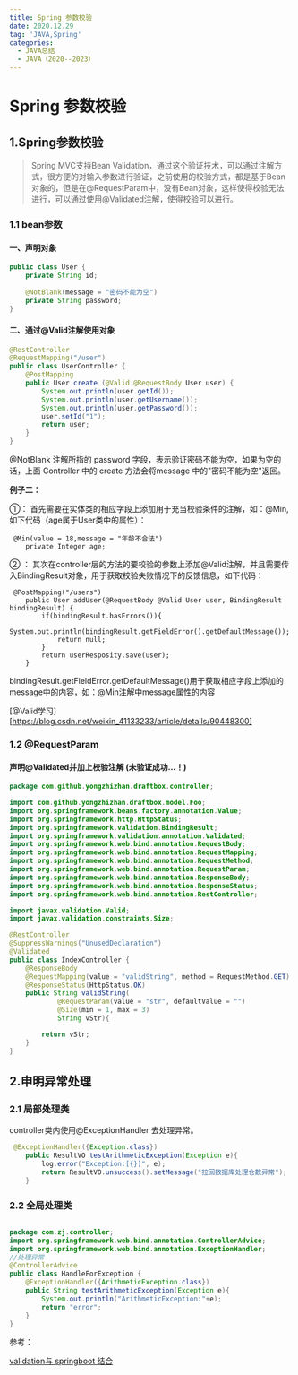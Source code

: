 ```yaml
---
title: Spring 参数校验
date: 2020.12.29
tag: 'JAVA,Spring'
categories:
  - JAVA总结
  - JAVA（2020--2023）
---
```


# Spring 参数校验

## 1.Spring参数校验

> Spring MVC支持Bean Validation，通过这个验证技术，可以通过注解方式，很方便的对输入参数进行验证，之前使用的校验方式，都是基于Bean对象的，但是在@RequestParam中，没有Bean对象，这样使得校验无法进行，可以通过使用@Validated注解，使得校验可以进行。

### 1.1 bean参数

#### 一、声明对象

```java
public class User {
    private String id;  
 
    @NotBlank(message = "密码不能为空")
    private String password;
}
```

#### 二、通过@Valid注解使用对象

```java
@RestController
@RequestMapping("/user")
public class UserController {
    @PostMapping
    public User create (@Valid @RequestBody User user) {
        System.out.println(user.getId());
        System.out.println(user.getUsername());
        System.out.println(user.getPassword());
        user.setId("1");
        return user;
    }
}    
```

@NotBlank 注解所指的 password 字段，表示验证密码不能为空，如果为空的话，上面 Controller 中的 create 方法会将message 中的"密码不能为空"返回。

**例子二：**

①： 首先需要在实体类的相应字段上添加用于充当校验条件的注解，如：@Min,如下代码（age属于User类中的属性）：

```
 @Min(value = 18,message = "年龄不合法")
    private Integer age;
```

② ： 其次在controller层的方法的要校验的参数上添加@Valid注解，并且需要传入BindingResult对象，用于获取校验失败情况下的反馈信息，如下代码：

```
 @PostMapping("/users")
    public User addUser(@RequestBody @Valid User user, BindingResult bindingResult) {
        if(bindingResult.hasErrors()){
            System.out.println(bindingResult.getFieldError().getDefaultMessage());
            return null;
        }
        return userResposity.save(user);
    }
```

bindingResult.getFieldError.getDefaultMessage()用于获取相应字段上添加的message中的内容，如：@Min注解中message属性的内容

[@Valid学习][https://blog.csdn.net/weixin_41133233/article/details/90448300]

### 1.2  @RequestParam

#### 声明@Validated并加上校验注解 (未验证成功...！)

```java
package com.github.yongzhizhan.draftbox.controller;

import com.github.yongzhizhan.draftbox.model.Foo;
import org.springframework.beans.factory.annotation.Value;
import org.springframework.http.HttpStatus;
import org.springframework.validation.BindingResult;
import org.springframework.validation.annotation.Validated;
import org.springframework.web.bind.annotation.RequestBody;
import org.springframework.web.bind.annotation.RequestMapping;
import org.springframework.web.bind.annotation.RequestMethod;
import org.springframework.web.bind.annotation.RequestParam;
import org.springframework.web.bind.annotation.ResponseBody;
import org.springframework.web.bind.annotation.ResponseStatus;
import org.springframework.web.bind.annotation.RestController;

import javax.validation.Valid;
import javax.validation.constraints.Size;

@RestController
@SuppressWarnings("UnusedDeclaration")
@Validated
public class IndexController {
    @ResponseBody
    @RequestMapping(value = "validString", method = RequestMethod.GET)
    @ResponseStatus(HttpStatus.OK)
    public String validString(
            @RequestParam(value = "str", defaultValue = "")
            @Size(min = 1, max = 3)
            String vStr){

        return vStr;
    }
}
```

## 2.申明异常处理

### 2.1 局部处理类

controller类内使用@ExceptionHandler 去处理异常。

```java
 @ExceptionHandler({Exception.class})
    public ResultVO testArithmeticException(Exception e){
        log.error("Exception:[{}]", e);
        return ResultVO.unsuccess().setMessage("拉回数据库处理仓数异常");
    }
```



### 2.2 全局处理类

```java

package com.zj.controller;
import org.springframework.web.bind.annotation.ControllerAdvice;
import org.springframework.web.bind.annotation.ExceptionHandler;
//处理异常
@ControllerAdvice
public class HandleForException {    
    @ExceptionHandler({ArithmeticException.class})    
    public String testArithmeticException(Exception e){       
        System.out.println("ArithmeticException:"+e);       
        return "error";    
    }
}

```

参考：

[validation与 springboot 结合](https://www.cnblogs.com/yuxinkuan/p/12054964.html)